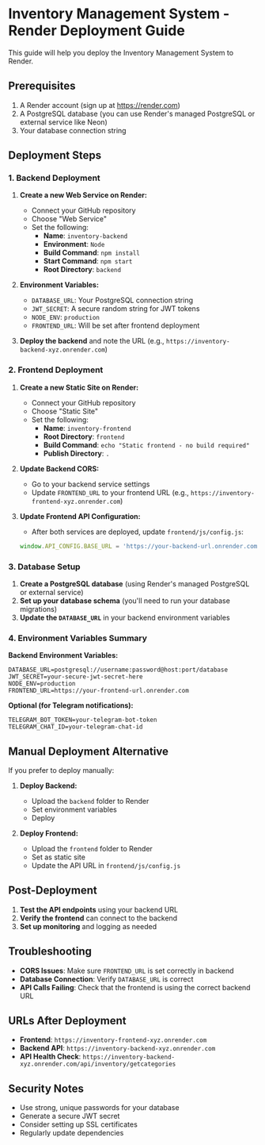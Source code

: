 # Inventory Management System - Render Deployment Guide

This guide will help you deploy the Inventory Management System to Render.

## Prerequisites

1. A Render account (sign up at https://render.com)
2. A PostgreSQL database (you can use Render's managed PostgreSQL or external service like Neon)
3. Your database connection string

## Deployment Steps

### 1. Backend Deployment

1. **Create a new Web Service on Render:**
   - Connect your GitHub repository
   - Choose "Web Service"
   - Set the following:
     - **Name**: `inventory-backend`
     - **Environment**: `Node`
     - **Build Command**: `npm install`
     - **Start Command**: `npm start`
     - **Root Directory**: `backend`

2. **Environment Variables:**
   - `DATABASE_URL`: Your PostgreSQL connection string
   - `JWT_SECRET`: A secure random string for JWT tokens
   - `NODE_ENV`: `production`
   - `FRONTEND_URL`: Will be set after frontend deployment

3. **Deploy the backend** and note the URL (e.g., `https://inventory-backend-xyz.onrender.com`)

### 2. Frontend Deployment

1. **Create a new Static Site on Render:**
   - Connect your GitHub repository
   - Choose "Static Site"
   - Set the following:
     - **Name**: `inventory-frontend`
     - **Root Directory**: `frontend`
     - **Build Command**: `echo "Static frontend - no build required"`
     - **Publish Directory**: `.`

2. **Update Backend CORS:**
   - Go to your backend service settings
   - Update `FRONTEND_URL` to your frontend URL (e.g., `https://inventory-frontend-xyz.onrender.com`)

3. **Update Frontend API Configuration:**
   - After both services are deployed, update `frontend/js/config.js`:
   ```javascript
   window.API_CONFIG.BASE_URL = 'https://your-backend-url.onrender.com';
   ```

### 3. Database Setup

1. **Create a PostgreSQL database** (using Render's managed PostgreSQL or external service)
2. **Set up your database schema** (you'll need to run your database migrations)
3. **Update the `DATABASE_URL`** in your backend environment variables

### 4. Environment Variables Summary

**Backend Environment Variables:**
```
DATABASE_URL=postgresql://username:password@host:port/database
JWT_SECRET=your-secure-jwt-secret-here
NODE_ENV=production
FRONTEND_URL=https://your-frontend-url.onrender.com
```

**Optional (for Telegram notifications):**
```
TELEGRAM_BOT_TOKEN=your-telegram-bot-token
TELEGRAM_CHAT_ID=your-telegram-chat-id
```

## Manual Deployment Alternative

If you prefer to deploy manually:

1. **Deploy Backend:**
   - Upload the `backend` folder to Render
   - Set environment variables
   - Deploy

2. **Deploy Frontend:**
   - Upload the `frontend` folder to Render
   - Set as static site
   - Update the API URL in `frontend/js/config.js`

## Post-Deployment

1. **Test the API endpoints** using your backend URL
2. **Verify the frontend** can connect to the backend
3. **Set up monitoring** and logging as needed

## Troubleshooting

- **CORS Issues**: Make sure `FRONTEND_URL` is set correctly in backend
- **Database Connection**: Verify `DATABASE_URL` is correct
- **API Calls Failing**: Check that the frontend is using the correct backend URL

## URLs After Deployment

- **Frontend**: `https://inventory-frontend-xyz.onrender.com`
- **Backend API**: `https://inventory-backend-xyz.onrender.com`
- **API Health Check**: `https://inventory-backend-xyz.onrender.com/api/inventory/getcategories`

## Security Notes

- Use strong, unique passwords for your database
- Generate a secure JWT secret
- Consider setting up SSL certificates
- Regularly update dependencies
